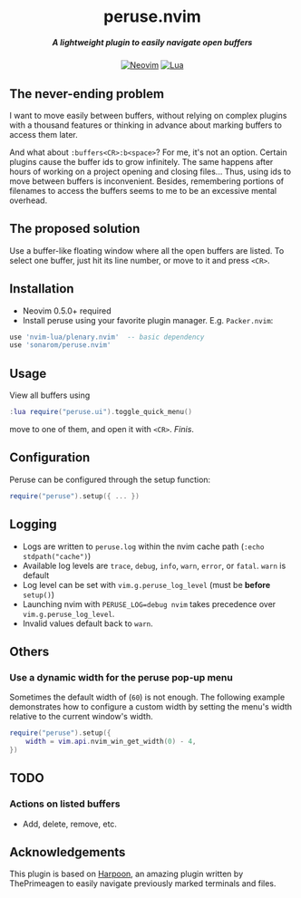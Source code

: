 <div align="center">

# peruse.nvim
##### A lightweight plugin to easily navigate open buffers

[![Neovim](https://img.shields.io/badge/Neovim%200.5+-green.svg?style=for-the-badge&logo=neovim)](https://neovim.io)
[![Lua](https://img.shields.io/badge/Lua-blue.svg?style=for-the-badge&logo=lua)](http://www.lua.org)

</div>


## The never-ending problem

I want to move easily between buffers, without relying on complex plugins with a thousand features or thinking in advance about marking buffers to access them later.

And what about `:buffers<CR>:b<space>`? For me, it's not an option. Certain plugins cause the buffer ids to grow infinitely. The same happens after hours of working on a project opening and closing files... Thus, using ids to move between buffers is inconvenient. Besides, remembering portions of filenames to access the buffers seems to me to be an excessive mental overhead.


## The proposed solution

Use a buffer-like floating window where all the open buffers are listed. To select one buffer, just hit its line number, or move to it and press `<CR>`.


## Installation

* Neovim 0.5.0+ required
* Install peruse using your favorite plugin manager. E.g. `Packer.nvim`:

```lua
use 'nvim-lua/plenary.nvim'  -- basic dependency
use 'sonarom/peruse.nvim'
```

## Usage

View all buffers using
```lua
:lua require("peruse.ui").toggle_quick_menu()
```
move to one of them, and open it with `<CR>`. _Finis_.


## Configuration

Peruse can be configured through the setup function:

```lua
require("peruse").setup({ ... })
```


## Logging

- Logs are written to `peruse.log` within the nvim cache path (`:echo stdpath("cache")`)
- Available log levels are `trace`, `debug`, `info`, `warn`, `error`, or `fatal`. `warn` is default
- Log level can be set with `vim.g.peruse_log_level` (must be **before** `setup()`)
- Launching nvim with `PERUSE_LOG=debug nvim` takes precedence over `vim.g.peruse_log_level`.
- Invalid values default back to `warn`.

## Others

### Use a dynamic width for the peruse pop-up menu

Sometimes the default width of (`60`) is not enough.
The following example demonstrates how to configure a custom width by setting
the menu's width relative to the current window's width.

```lua
require("peruse").setup({
    width = vim.api.nvim_win_get_width(0) - 4,
})
```

## TODO

### Actions on listed buffers
* Add, delete, remove, etc.


## Acknowledgements

This plugin is based on [Harpoon](https://github.com/ThePrimeagen/harpoon), an amazing plugin written by ThePrimeagen to easily navigate previously marked terminals and files.
